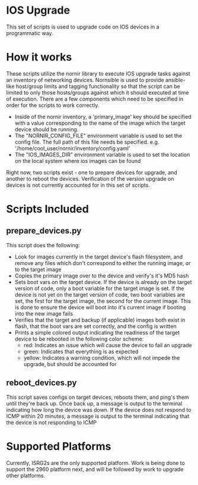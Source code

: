 IOS Upgrade
=======

This set of scripts is used to upgrade code on IOS devices in a programmatic way. 


# How it works

These scripts utilize the nornir library to execute IOS upgrade tasks against an inventory of networking devices. Nornsible is used to provide ansible-like host/group limits and tagging functionality so that the script can be limited to only those hosts/groups against which it should executed at time of execution. There are a few components which need to be specified in order for the scripts to work correctly.

- Inside of the nornir inventory, a 'primary_image' key should be specified with a value corresponding to the name of the image which the target device should be running.
- The "NORNIR_CONFIG_FILE" environment variable is used to set the config file. The full path of this file needs be specified. e.g. '/home/cool_user/nornir/inventory/config.yaml'
- The "IOS_IMAGES_DIR" environment variable is used to set the location on the local system where ios images can be found

Right now, two scripts exist - one to prepare devices for upgrade, and another to reboot the devices. Verification of the version upgrade on devices is not currently accounted for in this set of scripts.

# Scripts Included


## prepare_devices.py

This script does the following:
- Look for images currently in the target device's flash filesystem, and remove any files which don't correspond to either the running image, or to the target image
- Copies the primary image over to the device and verify's it's MD5 hash
- Sets boot vars on the target device. If the device is already on the target version of code, only a boot variable for the target image is set. If the device is not yet on the target version of code, two boot variables are set, the first for the target image, the second for the current image. This is done to ensure the device will boot into it's current image if booting into the new image fails
- Verifies that the target and backup (if applicable) images both exist in flash, that the boot vars are set correctly, and the config is written
- Prints a simple colored output indicating the readiness of the target device to be rebooted in the following color scheme:
  - red: Indicates an issue which will cause the device to fail an upgrade
  - green: Indicates that everything is as expected
  - yellow: Indicates a warning condition, which will not impede the upgrade, but should be accounted for

## reboot_devices.py

This script saves configs on target devices, reboots them, and ping's them until they're back up. Once back up, a message is output to the terminal indicating how long the device was down. If the device does not respond to ICMP within 20 minutes, a message is output to the terminal indicating that the device is not responding to ICMP


# Supported Platforms

Currently, ISRG2s are the only supported platform. Work is being done to support the 2960 platform next, and will be followed by work to upgrade other platforms.